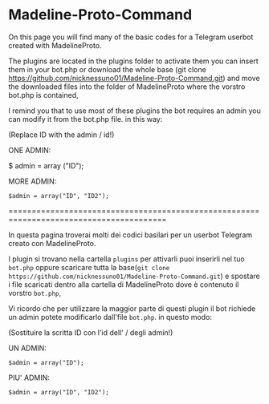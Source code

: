 # Madeline-Proto-Command

On this page you will find many of the basic codes for a Telegram userbot created with MadelineProto.

The plugins are located in the plugins folder to activate them you can insert them in your bot.php or download the whole base (git clone https://github.com/nicknessuno01/Madeline-Proto-Command.git) and move the downloaded files into the folder of MadelineProto where the vorstro bot.php is contained,

I remind you that to use most of these plugins the bot requires an admin you can modify it from the bot.php file. in this way:

(Replace ID with the admin / id!)

ONE ADMIN:

$ admin = array ("ID");

MORE ADMIN:

`$admin = array("ID", "ID2");`

========================================================================================

In questa pagina troverai molti dei codici basilari per un userbot Telegram creato con MadelineProto.

I plugin si trovano nella cartella `plugins` per attivarli puoi inserirli nel tuo `bot.php` oppure scaricare tutta la base(`git clone https://github.com/nicknessuno01/Madeline-Proto-Command.git`) e spostare i file scaricati dentro alla cartella di MadelineProto dove è contenuto il vorstro `bot.php`,

Vi ricordo che per utilizzare la maggior parte di questi plugin il bot richiede un admin potete modificarlo dall'file `bot.php`. in questo modo: 

(Sostituire la scritta ID con l'id dell' / degli admin!)

UN ADMIN:

`$admin = array("ID");`

PIU' ADMIN:

`$admin = array("ID", "ID2");`


